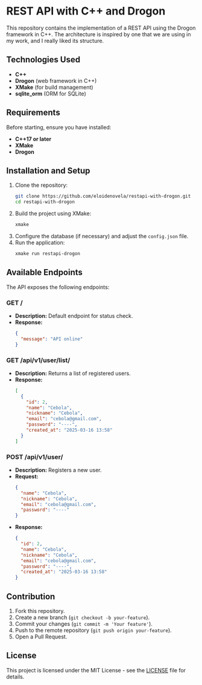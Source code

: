 
# **REST API with C++ and Drogon**  

This repository contains the implementation of a REST API using the Drogon framework in C++. The architecture is inspired by one that we are using in my work, and I really liked its structure.  

## **Technologies Used**  
- **C++**  
- **Drogon** (web framework in C++)  
- **XMake** (for build management)  
- **sqlite_orm** (ORM for SQLite)  

## **Requirements**  
Before starting, ensure you have installed:  
- **C++17 or later**  
- **XMake**  
- **Drogon**  

## **Installation and Setup**  
1. Clone the repository:  
   ```sh
   git clone https://github.com/eloidenovela/restapi-with-drogon.git
   cd restapi-with-drogon
   ```
2. Build the project using XMake:  
   ```sh
   xmake
   ```
3. Configure the database (if necessary) and adjust the `config.json` file.  
4. Run the application:  
   ```sh
   xmake run restapi-drogon
   ```

## **Available Endpoints**  
The API exposes the following endpoints:  

### **GET /**  
- **Description:** Default endpoint for status check.  
- **Response:**  
  ```json
  {
    "message": "API online"
  }
  ```

### **GET /api/v1/user/list/**  
- **Description:** Returns a list of registered users.  
- **Response:**  
  ```json
  [
    {
      "id": 2,
      "name": "Cebola",
      "nickname": "Cebola",
      "email": "cebola@gmail.com",
      "password": "----",
      "created_at": "2025-03-16 13:58"
    }
  ]
  ```

### **POST /api/v1/user/**  
- **Description:** Registers a new user.  
- **Request:**  
  ```json
  {
    "name": "Cebola",
    "nickname": "Cebola",
    "email": "cebola@gmail.com",
    "password": "----"
  }
  ```
- **Response:**  
  ```json
  {
    "id": 2,
    "name": "Cebola",
    "nickname": "Cebola",
    "email": "cebola@gmail.com",
    "password": "----",
    "created_at": "2025-03-16 13:58"
  }
  ```

## **Contribution**  
1. Fork this repository.  
2. Create a new branch (`git checkout -b your-feature`).  
3. Commit your changes (`git commit -m 'Your feature'`).  
4. Push to the remote repository (`git push origin your-feature`).  
5. Open a Pull Request.  

## **License**  
This project is licensed under the MIT License - see the [LICENSE](LICENSE) file for details.  